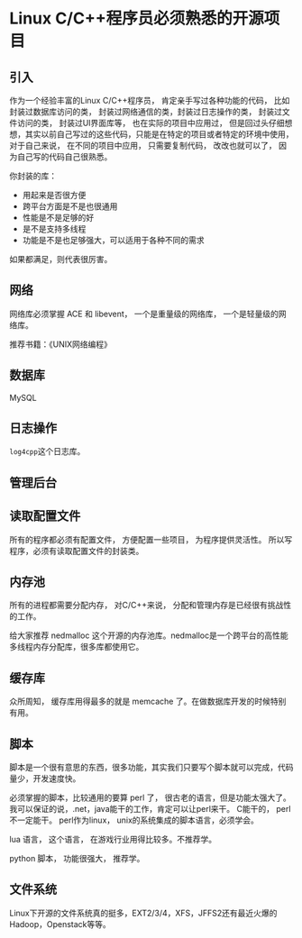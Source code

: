 # Linux C/C++程序员必须熟悉的开源项目

## 引入

作为一个经验丰富的Linux C/C++程序员， 肯定亲手写过各种功能的代码， 比如封装过数据库访问的类， 封装过网络通信的类，封装过日志操作的类， 封装过文件访问的类， 封装过UI界面库等， 也在实际的项目中应用过， 但是回过头仔细想想，其实以前自己写过的这些代码，只能是在特定的项目或者特定的环境中使用， 对于自己来说， 在不同的项目中应用， 只需要复制代码， 改改也就可以了， 因为自己写的代码自己很熟悉。

你封装的库：

+ 用起来是否很方便
+ 跨平台方面是不是也很通用
+ 性能是不是足够的好
+ 是不是支持多线程
+ 功能是不是也足够强大，可以适用于各种不同的需求

如果都满足，则代表很厉害。

## 网络

网络库必须掌握 ACE 和 libevent， 一个是重量级的网络库， 一个是轻量级的网络库。

推荐书籍：《UNIX网络编程》

## 数据库

MySQL

## 日志操作

`log4cpp`这个日志库。

## 管理后台

## 读取配置文件

所有的程序都必须有配置文件， 方便配置一些项目， 为程序提供灵活性。 所以写程序，必须有读取配置文件的封装类。

## 内存池

所有的进程都需要分配内存， 对C/C++来说， 分配和管理内存是已经很有挑战性的工作。

给大家推荐 nedmalloc 这个开源的内存池库。nedmalloc是一个跨平台的高性能多线程内存分配库，很多库都使用它。

## 缓存库

众所周知， 缓存库用得最多的就是 memcache 了。在做数据库开发的时候特别有用。

## 脚本

脚本是一个很有意思的东西，很多功能，其实我们只要写个脚本就可以完成，代码量少，开发速度快。

必须掌握的脚本，比较通用的要算 perl 了， 很古老的语言，但是功能太强大了。 我可以保证的说，.net，java能干的工作，肯定可以让perl来干。 C能干的， perl不一定能干。 perl作为linux， unix的系统集成的脚本语言，必须学会。

lua 语言， 这个语言， 在游戏行业用得比较多。不推荐学。

python 脚本， 功能很强大， 推荐学。

## 文件系统

Linux下开源的文件系统真的挺多，EXT2/3/4，XFS，JFFS2还有最近火爆的Hadoop，Openstack等等。

